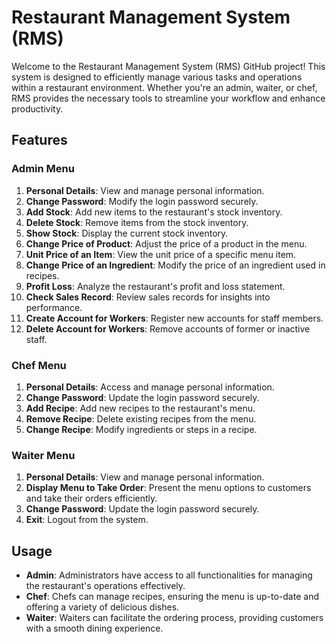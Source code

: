 # Restaurant Management System (RMS)

Welcome to the Restaurant Management System (RMS) GitHub project! This system is designed to efficiently manage various tasks and operations within a restaurant environment. Whether you're an admin, waiter, or chef, RMS provides the necessary tools to streamline your workflow and enhance productivity.

## Features

### Admin Menu
1. **Personal Details**: View and manage personal information.
2. **Change Password**: Modify the login password securely.
3. **Add Stock**: Add new items to the restaurant's stock inventory.
4. **Delete Stock**: Remove items from the stock inventory.
5. **Show Stock**: Display the current stock inventory.
6. **Change Price of Product**: Adjust the price of a product in the menu.
7. **Unit Price of an Item**: View the unit price of a specific menu item.
8. **Change Price of an Ingredient**: Modify the price of an ingredient used in recipes.
9. **Profit Loss**: Analyze the restaurant's profit and loss statement.
10. **Check Sales Record**: Review sales records for insights into performance.
11. **Create Account for Workers**: Register new accounts for staff members.
12. **Delete Account for Workers**: Remove accounts of former or inactive staff.

### Chef Menu
1. **Personal Details**: Access and manage personal information.
2. **Change Password**: Update the login password securely.
3. **Add Recipe**: Add new recipes to the restaurant's menu.
4. **Remove Recipe**: Delete existing recipes from the menu.
5. **Change Recipe**: Modify ingredients or steps in a recipe.

### Waiter Menu
1. **Personal Details**: View and manage personal information.
2. **Display Menu to Take Order**: Present the menu options to customers and take their orders efficiently.
3. **Change Password**: Update the login password securely.
4. **Exit**: Logout from the system.

## Usage

- **Admin**: Administrators have access to all functionalities for managing the restaurant's operations effectively.
- **Chef**: Chefs can manage recipes, ensuring the menu is up-to-date and offering a variety of delicious dishes.
- **Waiter**: Waiters can facilitate the ordering process, providing customers with a smooth dining experience.

